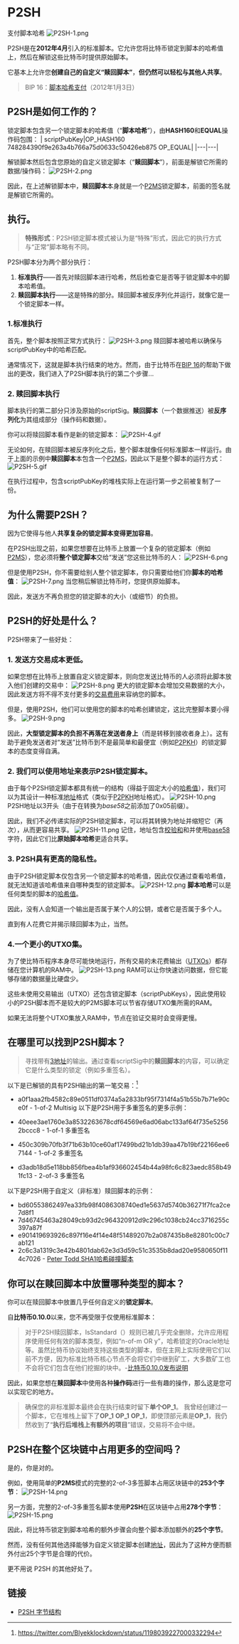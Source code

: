# P2SH
支付脚本哈希
![P2SH-1.png](img/P2SH-1%20(1).png)

P2SH是在**2012年4月**引入的标准脚本。它允许您将比特币锁定到脚本的哈希值上，然后在解锁这些比特币时提供原始脚本。

它基本上允许您**创建自己的自定义“赎回脚本”**，**但仍然可以轻松与其他人共享**。

>BIP 16：[脚本哈希支付](https://github.com/bitcoin/bips/blob/master/bip-0016.mediawiki)（2012年1月3日）

## P2SH是如何工作的？
锁定脚本包含另一个锁定脚本的哈希值（“**脚本哈希**”），由**HASH160**和**EQUAL**操作码包围：
| scriptPubKey|OP_HASH160 748284390f9e263a4b766a75d0633c50426eb875 OP_EQUAL|
|---|---|

解锁脚本然后包含您原始的自定义锁定脚本（“**赎回脚本**”），前面是解锁它所需的数据/操作码：
![P2SH-2.png](img/P2SH-2.png)

因此，在上述解锁脚本中，**赎回脚本**本身就是一个[P2MS](../P2MS/P2MS.md)锁定脚本，前面的签名就是解锁它所需的。

## 执行。

>**特殊形式**：P2SH锁定脚本模式被认为是“特殊”形式，因此它的执行方式与“正常”脚本略有不同。

P2SH脚本分为两个部分执行：

1. **标准执行**——首先对赎回脚本进行哈希，然后检查它是否等于锁定脚本中的脚本哈希值。
2. **赎回脚本执行**——这是特殊的部分。赎回脚本被反序列化并运行，就像它是一个锁定脚本一样。

### 1.标准执行
首先，整个脚本按照正常方式执行：
![P2SH-3.png](img/P2SH-3%20(1).png)
赎回脚本被哈希以确保与scriptPubKey中的哈希匹配。

通常情况下，这就是脚本执行结束的地方。然而，由于比特币在[BIP 16](https://github.com/bitcoin/bips/blob/master/bip-0016.mediawiki)的帮助下做出的更改，我们进入了P2SH脚本执行的第二个步骤...

### 2. 赎回脚本执行
脚本执行的第二部分只涉及原始的scriptSig。**赎回脚本**（一个数据推送）被**反序列化**为其组成部分（操作码和数据）。

你可以将赎回脚本看作是新的锁定脚本：
![P2SH-4.gif](img/P2SH-4%20(1).gif)

无论如何，在赎回脚本被反序列化之后，整个脚本就像任何标准脚本一样运行。由于上面的示例中**赎回脚本**本包含一个[P2MS](../P2MS/P2MS.md)，因此以下是整个脚本的运行方式：
![P2SH-5.gif](img/P2SH-5%20(1).gif)

在执行过程中，包含scriptPubKey的堆栈实际上在运行第一步之前被复制了一份。

## 为什么需要P2SH？

因为它使得与他人**共享复杂的锁定脚本变得更加容易**。

在P2SH出现之前，如果您想要在比特币上放置一个复杂的锁定脚本（例如[P2MS](../P2MS/P2MS.md)），您必须将**整个锁定脚本**交给“发送”您这些比特币的人：
![P2SH-6.png](img/P2SH-6%20(1).png)

但是使用P2SH，你不需要给别人整个锁定脚本，你只需要给他们你**脚本的哈希值**：
![P2SH-7.png](img/P2SH-7%20(1).png)
当您稍后解锁比特币时，您提供原始脚本。

因此，发送方不再负担您的锁定脚本的大小（或细节）的负担。

## P2SH的好处是什么？
P2SH带来了一些好处：

### 1. 发送方交易成本更低。
如果您想在比特币上放置自定义锁定脚本，则向您发送比特币的人必须将此脚本放入他们创建的交易中：
![P2SH-8.png](img/P2SH-8%20(1).png)
更大的锁定脚本会增加交易数据的大小，因此发送方将不得不支付更多的[交易费用](../../Transaction/Fees/Fees.md)来容纳您的脚本。

但是，使用P2SH，他们可以使用您的脚本的哈希创建锁定，这比完整脚本要小得多。
![P2SH-9.png](img/P2SH-9%20(1).png)

因此，**大型锁定脚本的负担不再落在发送者身上**（而是转移到接收者身上）。这有助于避免发送者对“发送”比特币到不是最简单和最便宜（例如[P2PKH](../P2PKH/P2PKH.md)）的锁定脚本的态度变得自满。

### 2. 我们可以使用地址来表示P2SH锁定脚本。
由于每个P2SH锁定脚本都具有统一的结构（得益于固定大小的[哈希值](../../Other/Hash%20Function/Hash%20Function.md)），我们可以为其设计一种标准[地址](../../Keys/Address/Address.md)格式（类似于[P2PKH](../P2PKH/P2PKH.md)地址格式）。
![P2SH-10.png](img/P2SH-10%20(1).png)
P2SH地址以3开头（由于在转换为*base58*之前添加了0x05前缀）。

因此，我们不必传递实际的P2SH锁定脚本，可以将其转换为地址并缩短它（再次），从而更容易共享。
![P2SH-11.png](img/P2SH-11%20(1).png)
记住，地址包含[校验和](../../Keys/Checksum/Checksum.md)和并使用[base58](../../Keys/Base58/Base58.md)字符，因此它们比**原始脚本哈希**更适合共享。

### 3. P2SH具有更高的隐私性。

由于P2SH锁定脚本仅包含另一个锁定脚本的哈希值，因此仅仅通过查看哈希值，就无法知道该哈希值来自哪种类型的锁定脚本。
![P2SH-12.png](img/P2SH-12%20(1).png)
**脚本哈希**可以是任何类型的脚本的[哈希值](../../Other/Hash%20Function/Hash%20Function.md)。

因此，没有人会知道一个输出是否属于某个人的公钥，或者它是否属于多个人。

直到有人花费它并揭示赎回脚本为止，当然。

### 4.一个更小的UTXO集。
为了使比特币程序本身尽可能快地运行，所有交易的未花费输出（[UTXOs](../../Transaction/UTXO/)）都存储在您计算机的RAM中。
![P2SH-13.png](img/P2SH-13%20(1).png)
RAM可以让你快速访问数据，但它能够存储的数据量比硬盘少。

这些未使用交易输出（UTXO）还包含锁定脚本（scriptPubKeys），因此使用较小的P2SH脚本而不是较大的P2MS脚本可以节省存储UTXO集所需的RAM。

如果无法将整个UTXO集放入RAM中，节点在验证交易时会变得更慢。

## 在哪里可以找到P2SH脚本？
>寻找带有[3地址](../../Keys/Address/Address.md)的输出。通过查看scriptSig中的**赎回脚本**的内容，可以确定它是什么类型的锁定（例如多重签名）。

以下是已解锁的具有P2SH输出的第一笔交易：[^1]
* a0f1aaa2fb4582c89e0511df0374a5a2833bf95f7314f4a51b55b7b71e90ce0f - 1-of-2 Multisig
以下是P2SH用于多重签名的更多示例：

* 40eee3ae1760e3a8532263678cdf64569e6ad06abc133af64f735e52562bccc8 - 1-of-1 多重签名
* 450c309b70fb3f71b63b10ce60af17499bd21b1db39aa47b19bf22166ee67144 - 1-of-2 多重签名
* d3adb18d5e118bb856fbea4b1af936602454b44a98fc6c823aedc858b491fc13 - 2-of-3 多重签名
  
以下是P2SH用于自定义（非标准）赎回脚本的示例：

* bd60553862497ea33fb98f4086308740ed1e5637d5740b36271f7fca2ce7d8f1
* 7d46745463a28049cb93d2c964320912d9c296c1038cb24cc3716255c397a87f
* e901419693926c897f16e4f14e48f51489207b2a087435b8e82801c00c7ab121
* 2c6c3a1319c3e42b4801dab62e3d3d59c51c3535b8dad20e9580650f114c7026 - [Peter Todd SHA1哈希碰撞脚本](https://bitcointalk.org/index.php?topic=293382.0)

## 你可以在赎回脚本中放置哪种类型的脚本？
你可以在赎回脚本中放置几乎任何自定义的**锁定脚本**。

自**比特币0.10.0**以来，您不再受限于仅使用标准脚本：

>对于P2SH赎回脚本，IsStandard（）规则已被几乎完全删除，允许应用程序使用任何有效的脚本类型，例如“n-of-m OR y”，哈希锁定的Oracle地址等。虽然比特币协议始终支持这些类型的脚本，但在主网上实际使用它们以前不方便，因为标准比特币核心节点不会将它们中继到矿工，大多数矿工也不会将它们包含在他们挖掘的块中。-[比特币0.10.0发布说明](https://bitcoin.org/en/release/v0.10.0#standard-script-rules-relaxed-for-p2sh-addresses)

因此，如果您想在**赎回脚本**中使用各种**操作码**进行一些有趣的操作，那么这是您可以实现它的地方。

>确保您的非标准脚本最终会在执行结束时留下**单个OP_1**。
我曾经创建过一个脚本，它在堆栈上留下了**OP_1**  **OP_1**  **OP_1**，即使顶部元素是**OP_1**，我仍然收到了“**执行后堆栈上有额外的项目**”错误，交易将不会中继。

## P2SH在整个区块链中占用更多的空间吗？
是的，你是对的。

例如，使用简单的**P2MS**模式的完整的2-of-3多签脚本占用区块链中的**253个字节**：
![P2SH-14.png](img/P2SH-14%20(1).png)

另一方面，完整的2-of-3多重签名脚本使用**P2SH**在区块链中占用**278个字节**：
![P2SH-15.png](img/P2SH-15%20(1).png)

因此，将比特币锁定到脚本哈希的额外步骤会向整个脚本添加额外的**25个字节**。

然而，没有任何其他选择能够为自定义锁定脚本创建[地址](../../Keys/Address/Address.md)，因此为了这种方便而额外付出25个字节是合理的代价。

更不用说 P2SH 的其他好处了。

## 链接

* [P2SH 字节结构](https://bitcoin.stackexchange.com/questions/91825/non-segwit-p2sh-bytes-structure/91853#91853)


[^1]:https://twitter.com/Blyekklockdown/status/1198039227000332294